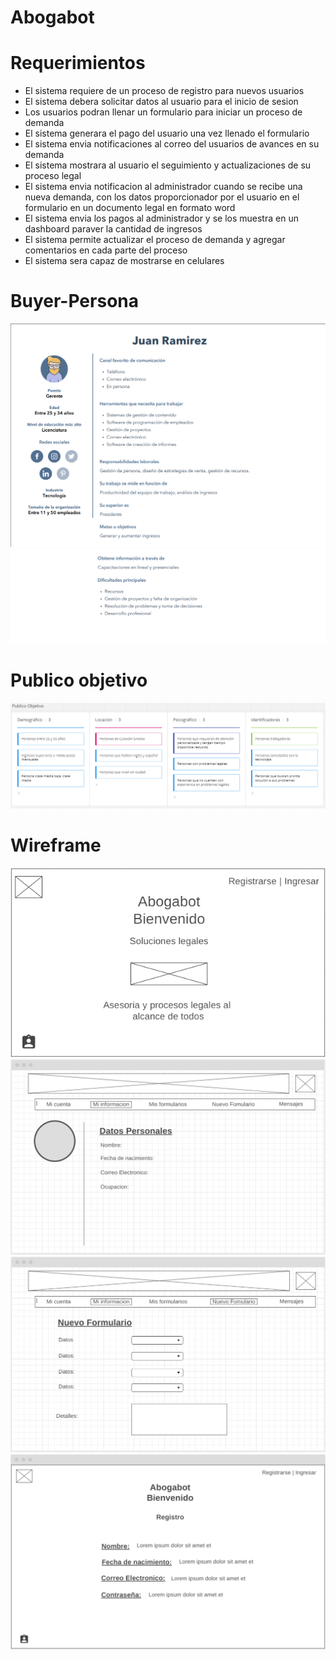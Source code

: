 # Abogabot

# Requerimientos
- El sistema requiere de un proceso de registro para nuevos usuarios
- El sistema debera solicitar datos al usuario para el inicio de sesion
- Los usuarios podran llenar un formulario para iniciar un proceso de demanda
- El sistema generara el pago del usuario una vez llenado el formulario
- El sistema envia notificaciones al correo del usuarios de avances en su demanda
- El sistema mostrara al usuario el seguimiento y actualizaciones de su proceso legal
- El sistema envia notificacion al administrador cuando se recibe una nueva demanda, con los datos proporcionador por el usuario en el formulario en un documento legal en formato word
- El sistema envia los pagos al administrador y se los muestra en un dashboard paraver la cantidad de ingresos
- El sistema permite actualizar el proceso de demanda y agregar comentarios en cada parte del proceso
- El sistema sera capaz de mostrarse en celulares


# Buyer-Persona
![Image text](https://github.com/garay54/KatasFront-End/blob/main/buyerpersona1.png)
![Image text](https://github.com/garay54/KatasFront-End/blob/main/buyerpersona2.png)

# Publico objetivo
![Image text](https://github.com/garay54/KatasFront-End/blob/main/Publico%20objetivo.png)

# Wireframe

![Image text](https://github.com/garay54/KatasFront-End/blob/main/wireframe1.png)
![Image text](https://github.com/garay54/KatasFront-End/blob/main/wireframe2.png)
![Image text](https://github.com/garay54/KatasFront-End/blob/main/Wireframe3.png)
![Image text](https://github.com/garay54/KatasFront-End/blob/main/wireframe4.png)
